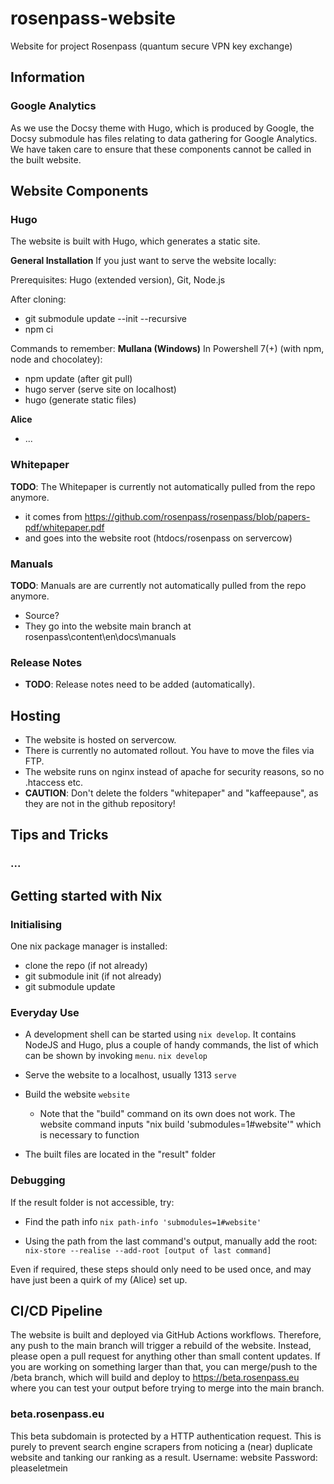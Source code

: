 # rosenpass-website
Website for project Rosenpass (quantum secure VPN key exchange)


## Information

### Google Analytics
As we use the Docsy theme with Hugo, which is produced by Google, the Docsy submodule has files relating to data gathering for Google Analytics. We have taken care to ensure that these components cannot be called in the built website.

## Website Components

### Hugo
The website is built with Hugo, which generates a static site.

**General Installation**
If you just want to serve the website locally:

Prerequisites:
Hugo (extended version), Git, Node.js

After cloning:
- git submodule update --init --recursive
- npm ci

Commands to remember: 
**Mullana (Windows)**
In Powershell 7(+) (with npm, node and chocolatey):
- npm update (after git pull)
- hugo server (serve site on localhost)
- hugo (generate static files)

**Alice**
- ...

### Whitepaper
**TODO**: The Whitepaper is currently not automatically pulled from the repo anymore. 
- it comes from https://github.com/rosenpass/rosenpass/blob/papers-pdf/whitepaper.pdf
- and goes into the website root (htdocs/rosenpass on servercow)

### Manuals
**TODO**: Manuals are are currently not automatically pulled from the repo anymore. 
- Source?
- They go into the website main branch at rosenpass\content\en\docs\manuals

### Release Notes
- **TODO**: Release notes need to be added (automatically).

## Hosting
- The website is hosted on servercow. 
- There is currently no automated rollout. You have to move the files via FTP. 
- The website runs on nginx instead of apache for security reasons, so no .htaccess etc.
- **CAUTION**: Don't delete the folders "whitepaper" and "kaffeepause", as they are not in the github repository!

## Tips and Tricks

### ...


## Getting started with Nix

### Initialising
One nix package manager is installed:
- clone the repo (if not already)
- git submodule init (if not already)
- git submodule update

### Everyday Use

- A development shell can be started using `nix develop`. It contains NodeJS and Hugo,
plus a couple of handy commands, the list of which can be shown by invoking `menu`.
```nix develop```

- Serve the website to a localhost, usually 1313
```serve```

- Build the website
```website```
    - Note that the "build" command on its own does not work. The website command inputs "nix build 'submodules=1#website'" which is necessary to function

- The built files are located in the "result" folder

### Debugging
If the result folder is not accessible, try:

- Find the path info
``` nix path-info 'submodules=1#website' ```

- Using the path from the last command's output, manually add the root:
``` nix-store --realise --add-root [output of last command]```

Even if required, these steps should only need to be used once, and may have just been a quirk of my (Alice) set up.


## CI/CD Pipeline
The website is built and deployed via GitHub Actions workflows. Therefore, any push to the main branch will trigger a rebuild of the website. Instead, please open a pull request for anything other than small content updates. If you are working on something larger than that, you can merge/push to the /beta branch, which will build and deploy to https://beta.rosenpass.eu where you can test your output before trying to merge into the main branch.

### beta.rosenpass.eu
This beta subdomain is protected by a HTTP authentication request. This is purely to prevent search engine scrapers from noticing a (near) duplicate website and tanking our ranking as a result.
Username: website
Password: pleaseletmein
